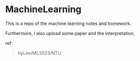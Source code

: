 # MachineLearning
This is a repo of the machine learning notes and homework.

Furthermore, I also upload some paper and the interpretation.

ref:
> hyLee/ML2023/NTU

